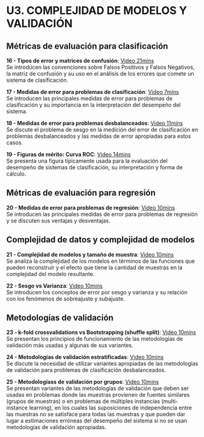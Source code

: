 # U3. COMPLEJIDAD DE MODELOS Y VALIDACIÓN

## Métricas de evaluación para clasificación

**16 - Tipos de error y matrices de confusión**: [Video 21mins](https://youtu.be/OZEmICWJ3EU) <br/> Se introducen las convenciones sobre Falsos Positivos y Falsos Negativos, la matriz de confusión y su uso en el análisis de los errores que comete un sistema de clasificación.

**17 - Medidas de error para problemas de clasificación**: [Video 7mins](https://youtu.be/hTD5LLTMNrM) <br/> Se introducen las principales medidas de error para problemas de clasificación y su importancia en la interpretación del desempeño del sistema.

**18 - Medidas de error para problemas desbalanceados**: [Video 11mins](https://youtu.be/xlOCd84qvEU) <br/> Se discute el problema de sesgo en la medición del error de clasificación en problemas desbalanceados y las medidas de error apropiadas para estos casos.

**19 - Figuras de mérito: Curva ROC**: [Video 14mins](https://youtu.be/G6U-hjQHp_E) <br/> Se presenta una figura típicamente usada para la evaluación del desempeño de sistemas de clasificación, su interpretación y forma de cálculo.


## Métricas de evaluación para regresión

**20 - Medidas de error para problemas de regresión**: [Video 10mins](https://youtu.be/rsad5A2BVFw) <br/> Se introducen las principales medidas de error para problemas de regresión y se discuten sus ventajas y desventajas.


## Complejidad de datos y complejidad de modelos

**21 - Complejidad de modelos y tamaño de muestra**: [Video 10mins]() <br/> Se analiza la complejidad de los modelos en términos de las funciones que pueden reconstruir y el efecto que tiene la cantidad de muestras en la complejidad del modelo resultante.

**22 - Sesgo vs Varianza**: [Video 10mins]() <br/> Se introducen los conceptos de error por sesgo y varianza y su relación con los fenómenos de sobreajuste y subajuste.


## Metodologías de validación

**23 - k-fold crossvalidations vs Bootstrapping (shuffle split)**: [Video 10mins]() <br/> Se presentan los principios de funcionamiento de las metodologías de validación más usadas y algunas de sus variantes.

**24 - Metodologías de validación estratificadas**: [Video 10mins]() <br/> Se discute la necesidad de utilizar variantes apropiadas de las metodologías de validación para problemas de clasificación desbalanceados.

**25 - Metodologíass de validación por grupos**: [Video 10mins]() <br/> Se presentan variantes de las metodologías de validación que deben ser usadas en problemas donde las muestras provienen de fuentes similares (grupos de muestras) o en problemas de múltiples instancias (multi-instance learning), en los cuales las suposiciones de independencia entre las muestras no se satisface para todas las muestras y que pueden dar lugar a estimaciones erróneas del desempeño del sistema si no se usan metodologías de validación apropiadas.
